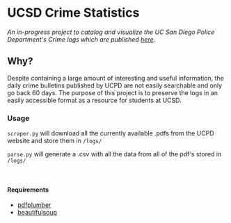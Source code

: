 # UCSD Crime Statistics
 
*An in-progress project to catalog and visualize the UC San Diego Police Department's Crime logs which are published [here](https://www.police.ucsd.edu/docs/reports/callsandarrests/Calls_and_Arrests.asp).*

## Why? ##
Despite containing a large amount of interesting and useful information, the daily crime bulletins published by UCPD are not easily searchable and only go back 60 days. The purpose of this project is to preserve the logs in an easily accessible format as a resource for students at UCSD. 

### Usage ###
`scraper.py` will download all the currently available .pdfs from the UCPD website and store them in `/logs/`

`parse.py` will generate a .csv with all the data from all of the pdf's stored in `/logs/`

<br>

#### Requirements #### 
+ [pdfplumber](https://pypi.org/project/pdfplumber/) 
+ [beautifulsoup](https://pypi.org/project/beautifulsoup4/)
